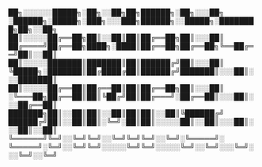 

██╗░░░░░░█████╗░██╗░░██╗██╗██████╗░██╗░░░██╗  ░██████╗░█████╗░███╗░░░███╗██████╗░░█████╗░████████╗██╗░░██╗
██║░░░░░██╔══██╗██║░░██║██║██╔══██╗██║░░░██║  ██╔════╝██╔══██╗████╗░████║██╔══██╗██╔══██╗╚══██╔══╝██║░░██║
██║░░░░░███████║███████║██║██████╔╝██║░░░██║  ╚█████╗░███████║██╔████╔██║██████╔╝███████║░░░██║░░░███████║
██║░░░░░██╔══██║██╔══██║██║██╔══██╗██║░░░██║  ░╚═══██╗██╔══██║██║╚██╔╝██║██╔═══╝░██╔══██║░░░██║░░░██╔══██║
███████╗██║░░██║██║░░██║██║██║░░██║╚██████╔╝  ██████╔╝██║░░██║██║░╚═╝░██║██║░░░░░██║░░██║░░░██║░░░██║░░██║
╚══════╝╚═╝░░╚═╝╚═╝░░╚═╝╚═╝╚═╝░░╚═╝░╚═════╝░  ╚═════╝░╚═╝░░╚═╝╚═╝░░░░░╚═╝╚═╝░░░░░╚═╝░░╚═╝░░░╚═╝░░░╚═╝░░╚═╝
